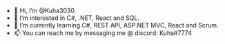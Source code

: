 - 👋 Hi, I’m @Kuha3030
- 👀 I’m interested in C#, .NET, React and SQL.
- 🌱 I’m currently learning C#, REST API, ASP.NET MVC, React and Scrum.
- 📫 You can reach me by messaging me @ discord: Kuha#7774
